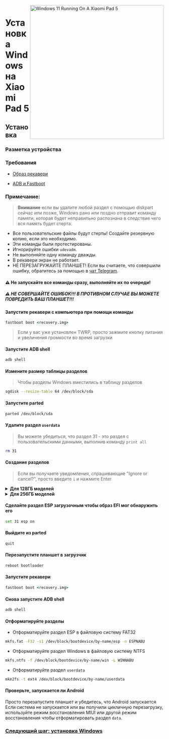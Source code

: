 ﻿<img align="right" src="https://raw.githubusercontent.com/erdilS/Port-Windows-11-Xiaomi-Pad-5/main/nabu.png" width="425" alt="Windows 11 Running On A Xiaomi Pad 5">


# Установка Windows на Xiaomi Pad 5

## Установка

### Разметка устройства

### Требования

- [Образ рекавери](https://github.com/erdilS/Port-Windows-11-Xiaomi-Pad-5/releases/download/1.0/recovery.img)

- [ADB и Fastboot](https://developer.android.com/studio/releases/platform-tools)

### Примечание:
> **Внимание** если вы удалите любой раздел с помощью diskpart сейчас или позже, Windows рано или поздно отправит команду памяти, которая будет неправильно распознана в следствие чего вся память будет стерта.
- Все пользовательские файлы будут стерты! Создайте резервную копию, если это необходимо.
- Эти команды были протестированы.
- Игнорируйте ошибки `udevadm`.
- Не выполняйте одну команду дважды.
- В рекавери экран не работает.
- НЕ ПЕРЕЗАГРУЖАЙТЕ ПЛАНШЕТ! Если вы считаете, что совершили ошибку, обратитесь за помощью в [чат Telegram](https://t.me/nabuwoa).


#### ⚠️ Не запускайте все команды сразу, выполняйте их по очереди!

##### ⚠️ НЕ СОВЕРШАЙТЕ ОШИБОК!!! В ПРОТИВНОМ СЛУЧАЕ ВЫ МОЖЕТЕ ПОВРЕДИТЬ ВАШ ПЛАНШЕТ!!!


#### Запустите рекавери с компьютера при помощи команды
```cmd
fastboot boot <recovery.img>
```
> Если у вас уже установлен TWRP, просто зажмите кнопку питания и увеличения громкости во время загрузки

#### Запустите ADB shell
```cmd
adb shell
```

#### Измените размер таблицы разделов
> Чтобы разделы Windows вместились в таблицу разделов
```sh
sgdisk --resize-table 64 /dev/block/sda
```

#### Запустите parted
```sh
parted /dev/block/sda
```

#### Удалите раздел `userdata`
> Вы можете убедиться, что раздел 31 - это раздел с пользовательскими данными, выполнив команду `print all`
```sh
rm 31
```

#### Создание разделов
> Если вы получаете уведомления, спрашивающие "Ignore or cancel?", просто введите `i` и нажмите Enter


<details>
<summary><b><strong>Для 128ГБ моделей</strong></b></summary>

- Создайте раздел ESP (хранит загрузчик Windows и файлы EFI)
```sh
mkpart esp fat32 10.9GB 11.4GB
```

- Создайте главный раздел, в который будет установлена Windows
```sh
mkpart win ntfs 11.4GB 70.2GB
```

- Создайте раздел для данных в Android
```sh
mkpart userdata ext4 70.2GB 126GB
```
  </summary>
</details>

<details>
<summary><b><strong>Для 256ГБ моделей</strong></b></summary>

- Создайте раздел ESP (хранит загрузчик Windows и файлы EFI)
```sh
mkpart esp fat32 10.9GB 11.4GB
```

- Создайте главный раздел, в который будет установлена Windows
```sh
mkpart win ntfs 11.4GB 120.8GB
```

- Создайте раздел для данных в Android
```sh
mkpart userdata ext4 120.8GB 254GB
```

  </summary>
</details>


#### Сделайте раздел ESP загрузочным чтобы образ EFI мог обнаружить его
```sh
set 31 esp on
```

#### Выйдите из parted
```sh
quit
```
#### Перезапустите планшет в загрузчик
```sh
reboot bootloader
```

#### Запустите рекавери
```cmd
fastboot boot <recovery.img>
```

#### Снова запустите ADB shell
```cmd
adb shell
```

#### Отформатируйте разделы
-  Отформатируйте раздел ESP в файловую систему FAT32
```sh
mkfs.fat -F32 -s1 /dev/block/bootdevice/by-name/esp -n ESPNABU
```

-  Отформатируйте раздел Windows в файловую систему NTFS
```sh
mkfs.ntfs -f /dev/block/bootdevice/by-name/win -L WINNABU
```

-  Отформатируйте раздел `userdata`
```sh
mke2fs -t ext4 /dev/block/bootdevice/by-name/userdata
```


#### Проверьте, запускается ли Android
Просто перезапустите планшет и убедитесь, что Android запускается Если система не запускается или вы получили цикличную перезагрузку, используйте режим восстановления MIUI или другой режим восстановления чтобы отформатировать раздел `data`.

### [Следующий шаг: установка Windows](/guide/Russian/install-ru.md)
